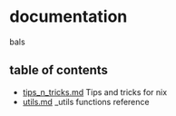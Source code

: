 # documentation
bals

## table of contents
- [tips_n_tricks.md](./tips_n_tricks.md) Tips and tricks for nix
- [utils.md](./utils.md) _utils functions reference 
